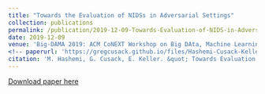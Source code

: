 ```yaml
---
title: "Towards the Evaluation of NIDSs in Adversarial Settings"
collection: publications
permalink: /publication/2019-12-09-Towards-Evaluation-of-NIDS-in-Adversarial-Settings
date: 2019-12-09
venue: 'Big-DAMA 2019: ACM CoNEXT Workshop on Big DAta, Machine Learning and Artificial Intelligence for Data Communication Networks'
<!-- paperurl: 'https://gregcusack.github.io/files/Hashemi-Cusack-Keller-Towards-the-Evaluation-of-NIDSs-in-Adversarial-Setting.pdf' -->
citation: 'M. Hashemi, G. Cusack, E. Keller. &quot; Towards Evaluation of NIDSs in Adversarial Setting&quot; ACM CoNEXT Workshop on Big DAta, Machine Learning and Artificial Intelligence for Data Communication Networks (Big-DAMA), 2019'
---
```

[Download paper here](https://gregcusack.github.io/files/Hashemi-Cusack-Keller-Towards-the-Evaluation-of-NIDSs-in-Adversarial-Setting.pdf)